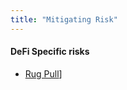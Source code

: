 ```yaml
---
title: "Mitigating Risk"
---
```



#### DeFi Specific risks
+ [Rug Pull](notes/Passive%20Income/Rug%20Pull.md)]